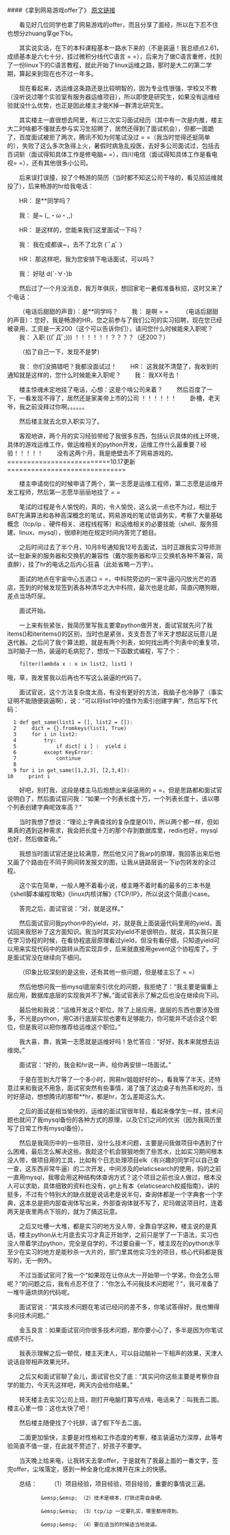 ####《拿到网易游戏offer了》 [原文链接][1]


&emsp;&emsp;看见好几位同学也拿了网易游戏的offer，而且分享了面经，所以在下忍不住也想分zhuang享ge下bi。

&emsp;&emsp;其实说实话，在下的本科课程基本一路水下来的（不是装逼！我总绩点2.61，成绩基本是六七十分，挂过微积分线代C语言 = =），后来为了做C语言重修，找到了一份linux下的C语言教程，就此开始了linux运维之路，那时是大二的第二学期，算起来到现在也不过一年多。


&emsp;&emsp;现在看起来，选运维这条路还是比较明智的，因为专业性很强，学校又不教（没听说过哪个实验室有服务器运维项目），所以即使是研究生，如果没有运维经验就没什么优势，也正是因此楼主才能K掉一群清北研究生。


&emsp;&emsp;其实楼主一直很想去阿里，有过三次实习面试经历（其中有一次是内推，楼主大二时啥都不懂就去参与实习生招聘了，居然还得到了面试机会），但都一面跪了，百度面试被拒了两次，腾讯不知为何笔试没过 = =（我当时觉得还挺简单的），失败了这么多次急得上火，暑假时病急乱投医，去好多公司面试过，包括去百词斩（面试得知具体工作是修电脑= =），四川电信（面试得知具体工作是看电视= =），还有其他很多小公司。


&emsp;&emsp;后来误打误撞，投了个畅游的简历（当时都不知这公司干啥的，看见招运维就投了），后来畅游的hr给我电话：


&emsp;&emsp;HR： 是**同学吗？

&emsp;&emsp;我：  是~  (,,・ω・,,)

&emsp;&emsp;HR： 是这样的，您能来我们这里面试一下吗？

&emsp;&emsp;我：  我在成都诶~，去不了北京 (´ﾟдﾟ`)

&emsp;&emsp;HR： 那这样吧，我为您安排下电话面试，可以吗？

&emsp;&emsp;我：  好哒  d(`･∀･)b

&emsp;&emsp;然后过了一个月没消息，我万年俱灰，想回家宅一暑假准备秋招，这时又来了个电话：


&emsp;&emsp;（电话后甜甜的声音）：是**同学吗？
&emsp;&emsp;我： 是啊 = = 
&emsp;&emsp;（电话后甜甜的声音）：您好，我是畅游的HR，您之前参与了我们公司的实习招聘，现在您已经被录用，工资是一天200（这个可以告诉你们），请问您什么时候能来入职呢？
&emsp;&emsp;我： 入职 (((ﾟДﾟ;))) ！！！！！！？？？？（还200？）


&emsp;&emsp;（掐了自己一下，发现不是梦）


&emsp;&emsp;我： 你们没搞错吧？我都没面试过！
&emsp;&emsp;HR： 这我就不清楚了，我收到的通知就是这样的，您什么时候能来入职呢？
&emsp;&emsp;我： 我XX号去！


&emsp;&emsp;楼主惊魂未定地挂了电话，心想：这是个啥公司来着？
&emsp;&emsp;然后百度了一下，一看发现不得了，居然还是家美帝上市的公司 ！！！！！！
&emsp;&emsp;卧槽，老天爷，我之前没拜过你啊。。。。。。


&emsp;&emsp;然后楼主就去北京入职实习了。


&emsp;&emsp;客观地讲，两个月的实习经验带给了我很多东西，包括认识具体的线上环境，具体的游戏运维工作，做运维相关的python开发，运维工作什么最重要？经验！！！！！
&emsp;&emsp;没有这两个月，我是绝壁去不了网易游戏的。
==========================10.17更新==============================


&emsp;&emsp;楼主申请岗位的时候申请了两个，第一志愿是运维工程师，第二志愿是运维开发工程师，然后第一志愿华丽丽地挂了 = =


&emsp;&emsp;笔试的过程是令人愉悦的，真的，令人愉悦，这么说一点也不为过，相比于BAT充满算法和各种高深概念的笔试，网易游戏的笔试低调务实，考察了大量基础概念（tcp/ip 、硬件相关、进程线程等）和运维相关的必要技能（shell、服务搭建、linux、mysql），很顺利地在规定时间内答完了题目。


&emsp;&emsp;之后时间过去了半个月，10月8号通知我12号去面试，当时正跟我实习导师测试一批新来的服务器和交换机的兼容性（戴尔服务器和华三交换机各种不兼容，简直醉），挂了hr的电话之后内心狂喜（此处省略一万字）。


&emsp;&emsp;面试的地点在宇宙中心五道口 = =，中科院旁边的一家牛逼闪闪放光芒的酒店，签到的时候发现签到表各种清华北大中科院，最次也是北邮，简直闪瞎狗眼，差点当场吓尿。


&emsp;&emsp;面试开始。


&emsp;&emsp;一上来有些紧张，我简历里写我主要拿python做开发，面试官就先问了我items()和iteritems()的区别，当时也是紧张，支支吾吾了半天才想起这玩意儿是迭代器。之后问了我个算法题，就是有两个列表，如何找出两个列表中的重复项，当时脑子一热，装逼的毛病犯了，想炫一下函数式编程，写了个：

		filter(lambda x : x in list2, list1 )
哦，草，我发誓我以后再也不写这么装逼的代码了。

&emsp;&emsp;面试官说，这个方法复杂度太高，有没有更好的方法，我脑子也冷静了（事实证明不能随便装逼啊），说：“可以将list1中的值作为索引创建字典”，然后写下代码： 
    
      1 def get_same(list1 = [], list2 = []):
      2     dict = {}.fromkeys(list1, True)
      3     for i in list2:
      4         try:
      5             if dict[ i ] :  yield i
      6         except KeyError:
      7             continue
      8 
      9 for i in get_same([1,2,3], [2,3,4]):
    10     print i

&emsp;&emsp;好吧，别打我，这段是楼主马后炮想出来装逼用的 = =，但是思路都和面试官说明白了，然后面试官问我：“如果一个列表长度十万，一个列表长度十，该以哪个列表创建字典呢效率高？”

&emsp;&emsp;当时我想了想说：“理论上字典查找的复杂度是O(1)，所以两个都一样，但如果真的遇到这种需求，我会把长度十万的那个存到数据库里，redis也好，mysql也好，然后做查询。”

&emsp;&emsp;我想当时面试官还是比较满意，然后他又问了我arp的原理，我回答出来后他又画了个路由在不同子网间转发报文的图，让我从链路层说一下ip包转发的全过程。

&emsp;&emsp;这个实在简单，一般人睡不着看小说，楼主睡不着时看的最多的三本书是《shell脚本编程攻略》《linux内核详解》《TCP/IP》，所以说这个简直小case。

&emsp;&emsp;答完之后，面试官说：“对，就是这样。”

&emsp;&emsp;然后面试官问我python中的yield，对，就是我上面装逼代码里用的yield，面试回来我怒补了这方面知识。我当时其实对yield不是很明白，就说，其实我只是在学习协程的时候，在看协程底层原理看过yield，但没有看仔细，只知道yield可以用来实现代码中的跳转从而实现异步，后来就直接用gevent这个协程库了。于是面试官没在继续向下细问。

&emsp;&emsp;（印象比较深刻的是这些，还有其他一些问题，但是楼主忘了 = =）

&emsp;&emsp;然后他想问我一些mysql底层索引优化的问题，我拒绝了：“我主要是偏重上层应用，数据库底层的实现我并不了解。”面试官表示了解之后也没在继续向下问。


&emsp;&emsp;最后他和我说：“运维开发这个职位，除了上层应用，底层的东西也要涉及很多，不光是python，用C进行底层实现也要有足够能力，你可能并不适合这个职位，但是我可以把你推荐给运维这个职位。”

&emsp;&emsp;我大喜，靠，我第一志愿就是运维好吗！急忙答应：“好好，我本来就想去运维岗。”

&emsp;&emsp;面试官：“好的，我会和hr说一声，给你再安排一场面试。”


&emsp;&emsp;于是在签到大厅等了一个多小时，网易hr姐姐好好的~，看我等了半天，还特意过来和我说不用急，面试官突然有些事情，渴了饿了这边桌子有热茶和吃的，当时好感动，想想腾讯的那帮**hr，都是hr，怎么差距这么大。


&emsp;&emsp;之后的面试是相当愉快的，运维的面试官很年轻，看起来像学生一样，技术问题也就问了我mysql备份的各种方式的原理，以及它们之间的优劣（因为我简历里写了日常工作有mysql备份）。

&emsp;&emsp;然后是我简历中的一些项目，没什么技术问题，主要是问我做项目中遇到了什么困难，最后怎么解决这些。我趁这个机会狠狠地倒了些苦水，比如实习期间根本没人带，做项目用的工具，比如有个日志处理项目elk（有兴趣的同学可以自己查一查，这东西非常牛逼）的二次开发，中间涉及的elaticsearch的使用，妈的之前一直用mysql，我哪会用这种结构体查询方式？这个项目之前也没人做过，根本没人可以求助，具体细致的资料也没有，git上有本《elaticsearch权威指南》，讲的挺多，不过有个特别大的缺点就是说话老是说半句，查询体都是一个字典套一个字典，这本总是把内部查询体写出来，外部查询体就不写了，尼玛做这项目时，连着两天是夜里两点下班的，就为了搞这玩意。

&emsp;&emsp;之后又吐槽一大堆，都是实习的地方没人带，全靠自学这种，楼主说的是真话，楼主python从七月底去实习才真正开始学，之前只是学了一下语法，实习也没人带着学过python，完全是自学的，不过要自豪一下，楼主现在的python水平至少在实习的地方是能秒杀一大片的，部门里其他实习生的项目，核心代码都是我写的，无一例外。

&emsp;&emsp;不过当面试官问了我一个“如果现在让你从大一开始带一个学弟，你会怎么带呢？”的问题之后，我有点忍不住了：“你怎么不问我技术问题呢？”，我可准备了一堆牛逼烘烘的代码呢。

&emsp;&emsp;面试官说：“其实技术问题在笔试已经问的差不多，你笔试答得好，我也懒得多问技术问题。”

&emsp;&emsp;金玉良言：如果面试官问你很多技术问题，那你要小心了，多半是因为你笔试成绩不行。


&emsp;&emsp;我表示理解之后一顿侃，楼主天津人，可以自动脑补一下相声的效果，天津人说话自带相声效果光环。


&emsp;&emsp;之后又和面试官聊了会儿，面试官也交了底：“其实问你这些主要是考察你自学的能力，今天先这样吧，两天内会给你结果。”


&emsp;&emsp;转天楼主去实习公司上班，刚打开电脑打算写点啥，电话来了：叫我去二面。楼主心里一惊：这也太快了吧！


&emsp;&emsp;然后楼主随便找了个托辞，请了假下午去二面。


&emsp;&emsp;二面更加愉快，主要是对性格和工作态度的考察，楼主装逼功力深厚，此等考验简直不值一提，在此就不赘述了，好孩子不要学。


&emsp;&emsp;当天晚上给来电，让我转天去拿offer，于是就有了我最上面的一番文字，签完offer，尘埃落定，感到一种全身化成水摊开在床上的快感。


&emsp;&emsp;总结：
                &emsp;&emsp;（1）项目经验，项目经验，项目经验，重要的事情说三遍。

               &emsp;&emsp; （2）技术是根本，打铁还需自身硬。

               &emsp;&emsp; （3）tcp/ip 一定要扎实，哪里都用得到。

               &emsp;&emsp; （4）要在适当的时候适当地装逼。

[1]:http://bbs.uestc.edu.cn/forum.php?mod=viewthread&tid=1563274&extra=page%3D2
